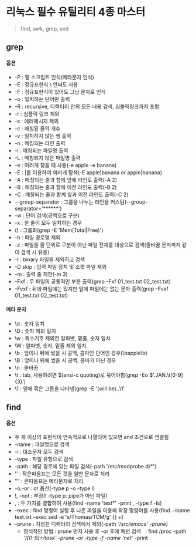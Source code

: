 # 리눅스 필수 유틸리티 4종 마스터

> find, awk, grep, sed

## grep

#### 옵션

- -P : 펄 스크립트 인식(메타문자 인식)
- -E : 정규표현식 \ 안써도 사용
- -F : 정규표현식이 있어도 그냥 문자로 인식
- -o : 일치하는 단어만 출력
- -R : recursive, 디렉터리 안의 모든 내용 검색, 심볼릭링크까지 포함
- -r : 심폴릭 링크 제외
- -s : 에러메시지 제외
- -c : 매칭된 줄의 개수
- -v : 일치하지 않는 행 출력
- -n : 매칭되는 라인 출력
- -l : 매칭되는 파일명 출력
- -L : 매칭되지 않은 파일명 출력
- -e : 여러개 찾을 때 사용(-e apple -e banana)
- -E : |를 이용하여 여러개 탐색(-E apple|banana or apple\|banana)
- -A : 매칭되는 줄과 함께 앞에 라인도 출력(-A 2)
- -B : 매칭되는 줄과 함께 이전 라인도 출력(-B 2)
- -C : 매칭되는 줄과 함께 앞과 이전 라인도 출력(-C 2)
- --group-separator : 그룹을 나누는 라인을 커스텀(--group-separator='******')
- -w : 단어 검색(공백으로 구분)
- -x : 한 줄이 모두 일치하는 경우
- () : 그룹화(grep -E 'Mem(Total|Free)')
- -h : 파일 경로명 제외
- -z : 파일을 줄 단위로 구분이 아닌 파일 전체를 대상으로 검색(줄바꿈 문자까지 같이 검색 시 유용)
- -I : binary 파일을 제외하고 검색
- -D skip : 입력 파일 장치 및 소켓 파일 제외
- -m : 출력 줄 제한(-m 3)
- -Fxf : 두 파일의 공통적인 부분 출력(grep -Fxf 01_test.txt 02_test.txt)
- -Fvxf : 뒤에 파일에는 있지만 앞에 파일에는 없는 문자 출력(grep -Fvxf 01_test.txt 02_test.txt)

#### 메타 문자

- \d : 숫자 일치
- \D : 숫자 제외 일치
- \w : 특수기호 제외한 알파벳, 밑줄, 숫자 일치
- \W : 알파벳, 숫자, 밑줄 제외 일치
- \b : 앞이나 뒤에 썼을 시 공백, 콤마인 단어인 경우(\bapple\b)
- \B : 앞이나 뒤에 썼을 시 공백, 콤마가 아닌 경우
- \n : 줄바꿈
- \t : tab, 사용하려면 \$(ansi-c quoting)로 묶어야함(grep -Eo $'.JAN.\t[0-9]{3}')
- \1 : 앞에 묶은 그룹을 나타냄(grep -E '(will be)..\1'

## find

#### 옵션

- 두 개 이상의 표현식이 연속적으로 나열되어 있으면 and 조건으로 연결됨
- -name : 파일명으로 검색
- -i : 대소문자 모두 검색
- -type : 파일 유형으로 검색
- -path : 해당 경로에 있는 파일 검색(-path '/etc/modprobe.d/*')
- '' : 작은따옴표는 모든 것을 일반 문자로 처리
- "" : 큰따옴표는 메타문자로 처리
- -o,-or : or 옵션(-type p -o -type l)
- !, -not : 부정(! -type p: pipe가 아닌 파일)
- , : 두 가지를 결합하여 사용(find -name 'test*' -print , -type f -ls)
- -exec : find 명령어 실행 후 나온 파일을 이용해 확장 명령어를 사용(find .-iname test.txt -exec sed -e 's/Thomas/TOM/g' {} +)
- -prune : 지정한 디렉터리 검색에서 제외(-path '*/src/emacs' -prune)*
  - 정석적인 방법 : prune 먼저 사용 후 -or 후에 패턴 검색    : find /proc -path '*/[0-9]+/task' -prune -or -type -f -name 'net*' -print